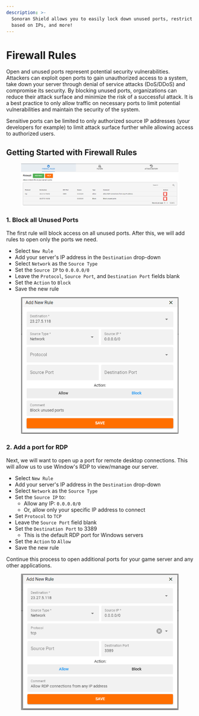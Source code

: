 ```yaml
---
description: >-
  Sonoran Shield allows you to easily lock down unused ports, restrict access
  based on IPs, and more!
---
```


# Firewall Rules

Open and unused ports represent potential security vulnerabilities. Attackers can exploit open ports to gain unauthorized access to a system, take down your server through denial of service attacks (DoS/DDoS) and compromise its security. By blocking unused ports, organizations can reduce their attack surface and minimize the risk of a successful attack. It is a best practice to only allow traffic on necessary ports to limit potential vulnerabilities and maintain the security of the system.

Sensitive ports can be limited to only authorized source IP addresses (your developers for example) to limit attack surface further while allowing access to authorized users.

## Getting Started with Firewall Rules

<figure><img src="../../.gitbook/assets/image (141).png" alt=""><figcaption></figcaption></figure>

### 1. Block all Unused Ports

The first rule will block access on all unused ports. After this, we will add rules to open only the ports we need.

* Select `New Rule`
* Add your server's IP address in the `Destination` drop-down
* Select `Network` as the `Source Type`
* Set the `Source IP` to `0.0.0.0/0`
* Leave the `Protocol`, `Source Port`, and `Destination Port` fields blank
* Set the `Action` to `Block`
* Save the new rule

<figure><img src="../../.gitbook/assets/image (149).png" alt=""><figcaption></figcaption></figure>

### 2. Add a port for RDP

Next, we will want to open up a port for remote desktop connections. This will allow us to use Window's RDP to view/manage our server.

* Select `New Rule`
* Add your server's IP address in the `Destination` drop-down
* Select `Network` as the `Source Type`
* Set the `Source IP` to:
  * Allow any IP: `0.0.0.0/0`
  * Or, allow only your specific IP address to connect
* Set `Protocol` to `TCP`
* Leave the `Source Port` field blank
* Set the `Destination Port` to 3389
  * This is the default RDP port for Windows servers
* Set the `Action` to `Allow`
* Save the new rule

Continue this process to open additional ports for your game server and any other applications.

<figure><img src="../../.gitbook/assets/image (135).png" alt=""><figcaption></figcaption></figure>
